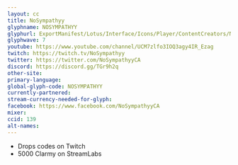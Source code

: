 ```yaml
---
layout: cc
title: NoSympathyy
glyphname: NOSYMPATHYY
glyphurl: ExportManifest/Lotus/Interface/Icons/Player/ContentCreators/NoSympathyy.png
glyphwave: 7
youtube: https://www.youtube.com/channel/UCM7zlfo3IOQ3agy4IR_Ezag
twitch: https://twitch.tv/NoSympathyy
twitter: https://twitter.com/NoSympathyyCA
discord: https://discord.gg/TGr9h2q
other-site:
primary-language:
global-glyph-code: NOSYMPATHYY
currently-partnered:
stream-currency-needed-for-glyph:
facebook: https://www.facebook.com/NoSympathyyCA
mixer:
ccid: 139
alt-names:
---
```

* Drops codes on Twitch
* 5000 Clarmy on StreamLabs
